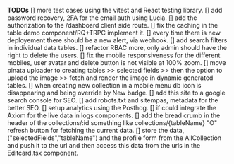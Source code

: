 **TODOs**
[] more test cases using the vitest and React testing library.
[] add password recovery, 2FA for the email auth using Lucia.
[] add the authorization to the /dashboard client side route.
[] fix the caching in the table demo component/RQ+TRPC implement it.
[] every time there is new deployement there should be a new alert, via webhook.
[] add search filters in individual data tables.
[] refactor RBAC more, only admin should have the right to delete the users.
[] fix the mobile responsiveness for the different mobiles, user avatar and delete button is not visible at 100% zoom.
[] move pinata uploader to creating tables >> selected fields >> then the option to upload the image >> fetch and render the image in dynamic generated tables.
[] when creating new collection in a mobile menu db icon is disappearing and being override by New badge.
[] add this site to a google search console for SEO.
[] add robots.txt and sitempas, metadata for the better SEO.
[] setup analytics using the Posthog.
[] if could integrate the Axiom for the live data in logs components.
[] add the bread crumb in the header of the collections/:id something like collections/{tableName} "O" refresh button for fetching the current data.
[] store the data, ("selectedFields","tableName") and the profile form from the AllCollection and push it to the url and then access this data from the urls in the Editcard.tsx component.
